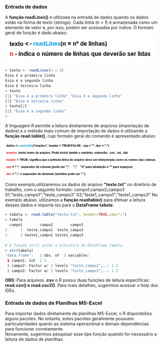 ### Entrada de dados

A **função readLines()** é utilizada na entrada de dados quando os dados estão na forma de texto (strings). Cada linha (n > 1) é armazenada como um elemento de vetor e, por isso, podem ser acessadas por índice. O formato geral da função é dado abaixo: <br>
![excecao](/markdowns/imagens/readlines.png)
``` R
> texto <- readLines(n = 3)
Essa é a primeira linha
Essa é a segunda linha
Essa é terceira linha
> texto
[1] "Essa é a primeira linha" "Essa é a segunda linha" 
[3] "Essa é terceira linha"  
> texto[2]
[1] "Essa é a segunda linha"
> 
```

A linguagem R permite a leitura diretamente de arquivos (importação de dados) e o método mais comum de importação de dados é utilizando a **função read.table()**, cujo formato geral do comando é apresentado abaixo:<br>

![excecao](/markdowns/imagens/readtable.png)


Como exemplo,utilizaremos os dados do arquivo **"texte.txt"** no diretório de trabalho, com o seguinte formato:
campo1;campo2;campo3
01;"teste_campo1";"teste_campo3"
02;"teste1_campo1";"teste1_campo3"
No exemplo abaixo, utilizamos a **função readtable()** para efetuar a leitura desses dados e importá-los para o **DataFrame tabela**:
``` R
> tabela <- read.table("teste.txt", header=TRUE,sep=";")
> tabela
  campo1        campo2        campo3
1      1  teste_campo1  teste_campo3
2      2 teste1_campo1 teste1_campo3

# A função str() exibe a estrutura do DataFrame tabela.
> str(tabela)
'data.frame':	2 obs. of  3 variables:
 $ campo1: int  1 2
 $ campo2: Factor w/ 2 levels "teste_campo1",..: 1 2
 $ campo3: Factor w/ 2 levels "teste_campo3",..: 1 2
```
**OBS:** Para arquivos **.csv** o R possui duas funções de leitura específicas: **read.csv() e read.csv2()**. Para mais detalhes, sugerimos acessar o help dos IDEs.

### Entrada de dados de Planilhas MS-Excel

Para importar dados diretamente de planilhas MS-Excel, o R disponibiliza alguns pacotes. No entanto, estes pacotes geralmente possuem particularidades quanto ao sistema operacional e demais dependências para funcionar corretamente. <br>
Novamente, sugerimos pesquisar esse tipo função quando for necessário a leitura de dados de planilhas. 


